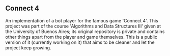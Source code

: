 ## Connect 4
An implementation of a bot player for the famous game 'Connect 4'. This project was part of the course 'Algorithms and Data Structures III' given at the University of Buenos Aires; its original repository is private and contains other things apart from the player and game themselves. This is a public version of it (currently working on it) that aims to be cleaner and let the project keep growing.
